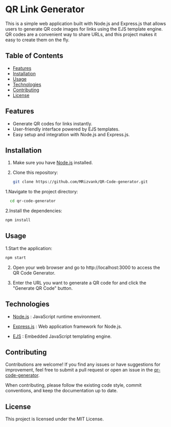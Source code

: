 
# QR Link Generator
This is a simple web application built with Node.js and Express.js that allows users to generate QR code images for links using the EJS template engine. QR codes are a convenient way to share URLs, and this project makes it easy to create them on the fly.

## Table of Contents

- [Features](#features)
- [Installation](#installation)
- [Usage](#usage)
- [Technologies](#technologies)
- [Contributing](#contributing)
- [License](#license)
  
## Features
- Generate QR codes for links instantly.
- User-friendly interface powered by EJS templates.
- Easy setup and integration with Node.js and Express.js.

## Installation
1. Make sure you have [Node.js](https://nodejs.org/) installed.

2. Clone this repository:

   ```bash
   git clone https://github.com/MRizvank/QR-Code-generator.git
   
1.Navigate to the project directory:

```bash
  cd qr-code-generator
```
2.Install the dependencies:
```bash
npm install
```
## Usage
1.Start the application:

```bash
npm start
```
2. Open your web browser and go to http://localhost:3000 to access the QR Code Generator.

3. Enter the URL you want to generate a QR code for and click the "Generate QR Code" button.

<!-- The QR code image will be displayed on the page. You can right-click on it to save the image. -->

## Technologies
- [Node.js](https://nodejs.org/) : JavaScript runtime environment.

- [Express.js](https://expressjs.com/) : Web application framework for Node.js.
  
- [EJS](https://ejs.co/) : Embedded JavaScript templating engine.
  
## Contributing
Contributions are welcome! If you find any issues or have suggestions for improvement, feel free to submit a pull request or open an issue in the [qr-code-generator](https://github.com/MRizvank/Qr-Code-generator/).

When contributing, please follow the existing code style, commit conventions, and keep the documentation up to date.

## License
This project is licensed under the MIT License.

